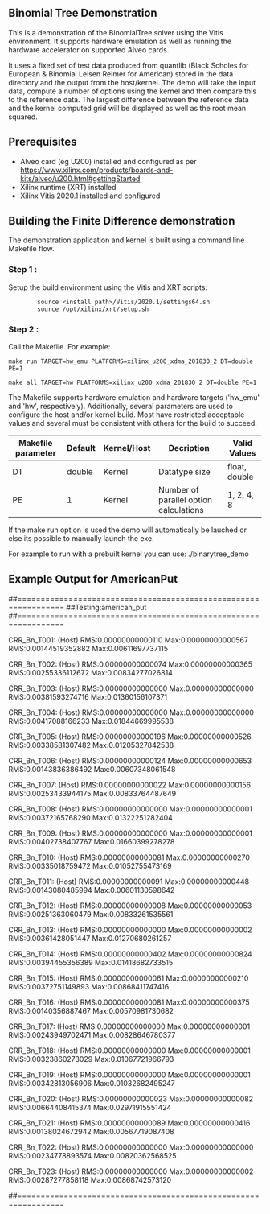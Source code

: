 ## Binomial Tree  Demonstration
This is a demonstration of the BinomialTree solver using the Vitis environment.  It supports hardware emulation as well as running the hardware accelerator on supported Alveo cards.

It uses a fixed set of test data produced from quantlib (Black Scholes for European & Binomial Leisen Reimer for American) stored in the data directory and the output from the host/kernel. The demo will take the input data, compute a number of options using the kernel and then compare this to the reference data.  The largest difference between the reference data and the kernel computed grid will be displayed as well as the root mean squared.

## Prerequisites
- Alveo card (eg U200) installed and configured as per https://www.xilinx.com/products/boards-and-kits/alveo/u200.html#gettingStarted
- Xilinx runtime (XRT) installed
- Xilinx Vitis 2020.1 installed and configured

## Building the Finite Difference demonstration
The demonstration application and kernel is built using a command line Makefile flow.

### Step 1 :
Setup the build environment using the Vitis and XRT scripts:

            source <install path>/Vitis/2020.1/settings64.sh
            source /opt/xilinx/xrt/setup.sh

### Step 2 :
Call the Makefile. For example:

	make run TARGET=hw_emu PLATFORMS=xilinx_u200_xdma_201830_2 DT=double PE=1

	make all TARGET=hw PLATFORMS=xilinx_u200_xdma_201830_2 DT=double PE=1
        

The Makefile supports hardware emulation and hardware targets ('hw_emu' and 'hw', respectively).  Additionally, several parameters are used to configure the host and/or kernel build. Most have restricted acceptable values and several must be consistent with others for the build to succeed.

| Makefile parameter | Default | Kernel/Host | Decription                                   | Valid Values                                |
|--------------------|---------|-------------|----------------------------------------------|---------------------------------------------|
|DT                  | double  | Kernel      | Datatype size			            | float,   double                             |
|PE                  | 1       | Kernel      | Number of parallel option calculations       | 1, 2, 4, 8                                  |



If the make run option is used the demo will automatically be lauched or else its possible to manually launch the exe.

For example to run with a prebuilt kernel you can use:
	    ./binarytree_demo


## Example Output for AmericanPut
##================================================================
##Testing:american_put
##================================================================

CRR_Bn_T001:  (Host) RMS:0.00000000000110 Max:0.00000000000567    RMS:0.00144519352882 Max:0.00611697737115

CRR_Bn_T002:  (Host) RMS:0.00000000000074 Max:0.00000000000365    RMS:0.00255336112672 Max:0.00834277026814

CRR_Bn_T003:  (Host) RMS:0.00000000000000 Max:0.00000000000000    RMS:0.00381593274716 Max:0.01360156107371

CRR_Bn_T004:  (Host) RMS:0.00000000000000 Max:0.00000000000000    RMS:0.00417088166233 Max:0.01844669995538

CRR_Bn_T005:  (Host) RMS:0.00000000000196 Max:0.00000000000526    RMS:0.00338581307482 Max:0.01205327842538

CRR_Bn_T006:  (Host) RMS:0.00000000000124 Max:0.00000000000653    RMS:0.00143836386492 Max:0.00607348061548

CRR_Bn_T007:  (Host) RMS:0.00000000000022 Max:0.00000000000156    RMS:0.00253433944175 Max:0.00833764487649

CRR_Bn_T008:  (Host) RMS:0.00000000000000 Max:0.00000000000001    RMS:0.00372165768290 Max:0.01322251282404

CRR_Bn_T009:  (Host) RMS:0.00000000000000 Max:0.00000000000001    RMS:0.00402738407767 Max:0.01660399278278

CRR_Bn_T010:  (Host) RMS:0.00000000000081 Max:0.00000000000270    RMS:0.00335018759472 Max:0.01052755473169

CRR_Bn_T011:  (Host) RMS:0.00000000000091 Max:0.00000000000448    RMS:0.00143080485994 Max:0.00601130598642

CRR_Bn_T012:  (Host) RMS:0.00000000000008 Max:0.00000000000053    RMS:0.00251363060479 Max:0.00833261535561

CRR_Bn_T013:  (Host) RMS:0.00000000000000 Max:0.00000000000002    RMS:0.00361428051447 Max:0.01270680261257

CRR_Bn_T014:  (Host) RMS:0.00000000000402 Max:0.00000000000824    RMS:0.00394455356389 Max:0.01418682733515

CRR_Bn_T015:  (Host) RMS:0.00000000000061 Max:0.00000000000210    RMS:0.00372751149893 Max:0.00868411747416

CRR_Bn_T016:  (Host) RMS:0.00000000000081 Max:0.00000000000375    RMS:0.00140356887467 Max:0.00570981730682

CRR_Bn_T017:  (Host) RMS:0.00000000000000 Max:0.00000000000001    RMS:0.00243949702471 Max:0.00828646780377

CRR_Bn_T018:  (Host) RMS:0.00000000000000 Max:0.00000000000001    RMS:0.00323860273029 Max:0.01067721966793

CRR_Bn_T019:  (Host) RMS:0.00000000000000 Max:0.00000000000001    RMS:0.00342813056906 Max:0.01032682495247

CRR_Bn_T020:  (Host) RMS:0.00000000000023 Max:0.00000000000082    RMS:0.00664408415374 Max:0.02971915551424

CRR_Bn_T021:  (Host) RMS:0.00000000000089 Max:0.00000000000416    RMS:0.00138024672942 Max:0.00567719087408

CRR_Bn_T022:  (Host) RMS:0.00000000000000 Max:0.00000000000000    RMS:0.00234778893574 Max:0.00820362568525

CRR_Bn_T023:  (Host) RMS:0.00000000000000 Max:0.00000000000002    RMS:0.00287277858118 Max:0.00868742573120

##================================================================
